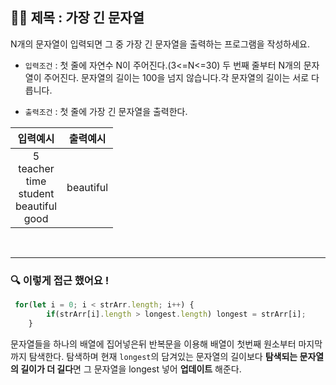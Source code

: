 ## ✍🏻 제목 : 가장 긴 문자열
N개의 문자열이 입력되면 그 중 가장 긴 문자열을 출력하는 프로그램을 작성하세요.

- `입력조건` : 첫 줄에 자연수 N이 주어진다.(3<=N<=30)
두 번째 줄부터 N개의 문자열이 주어진다. 문자열의 길이는 100을 넘지 않습니다.각 문자열의 길이는 서로 다릅니다.

- `출력조건` : 첫 줄에 가장 긴 문자열을 출력한다.

|입력예시|출력예시|
|:------:|:----:|
|5 </br>teacher</br>time</br>student</br>beautiful</br>good|beautiful|


</br>

---

### 🔍 이렇게 접근 했어요 !

```javascript
 for(let i = 0; i < strArr.length; i++) {
        if(strArr[i].length > longest.length) longest = strArr[i];
    }
```
문자열들을 하나의 배열에 집어넣은뒤 반복문을 이용해 배열이 첫번째 원소부터 마지막까지 탐색한다. 탐색하며 현재 `longest`의 담겨있는 문자열의 길이보다 **탐색되는 문자열의 길이가 더 길다**면 그 문자열을 longest 넣어 **업데이트** 해준다. 
</br>

